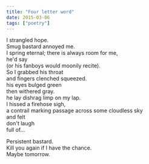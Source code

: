 ```yaml
---
title: "Four letter word"
date: 2015-03-06
tags: ["poetry"]
---
```


<p>I strangled hope.</br>
Smug bastard annoyed me.</br>
I spring eternal; there is always room for me,</br> 
he'd say</br>
(or his fanboys would moonily recite).</br>
So I grabbed his throat</br>
and fingers clenched squeezed.</br>
his eyes bulged green</br>
then withered gray.</br>
he lay dishrag limp on my lap.</br>
I hissed a firehose sigh,</br>
a contrail marking passage across some cloudless sky</br>
and felt</br>
don't laugh</br>
full of...</p>

<p>Persistent bastard.</br>
Kill you again if I have the chance.</br>
Maybe tomorrow.
</p>

